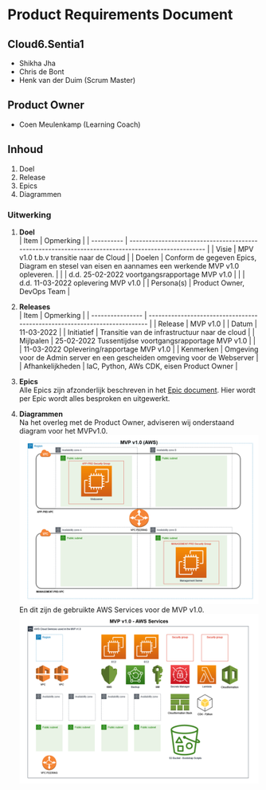 # Product Requirements Document
## Cloud6.Sentia1
- Shikha Jha
- Chris de Bont
- Henk van der Duim (Scrum Master)

## Product Owner
- Coen Meulenkamp (Learning Coach)

## Inhoud
1. Doel
2. Release
3. Epics
4. Diagrammen

### Uitwerking
1. **Doel**  
   | Item       | Opmerking                                                                                          |
   | ---------- | -------------------------------------------------------------------------------------------------- |
   | Visie      | MPV v1.0 t.b.v transitie naar de Cloud                                                             |
   | Doelen     | Conform de gegeven Epics, Diagram en stesel van eisen en aannames een werkende MVP v1.0 opleveren. |
   |            | d.d. 25-02-2022 voortgangsrapportage MVP v1.0                                                      |
   |            | d.d. 11-03-2022 oplevering MVP v1.0                                                                |
   | Persona(s) | Product Owner, DevOps Team                                                                         |

2. **Releases**  
   | Item             | Opmerking                                                                  |
   | ---------------- | -------------------------------------------------------------------------- |
   | Release          | MVP v1.0                                                                   |
   | Datum            | 11-03-2022                                                                 |
   | Initiatief       | Transitie van de infrastructuur naar de cloud                              |
   | Mijlpalen        | 25-02-2022 Tussentijdse voortgangsrapportage MVP v1.0                      |
   |                  | 11-03-2022 Oplevering/rapportage MVP v1.0                                  |
   | Kenmerken        | Omgeving voor de Admin server en een gescheiden omgeving voor de Webserver |
   | Afhankelijkheden | IaC, Python, AWs CDK, eisen Product Owner                                  |
  
3. **Epics**  
   Alle Epics zijn afzonderlijk beschreven in het [Epic document](../07_Project/Epic%20Document.md). Hier wordt per Epic wordt alles besproken en uitgewerkt.  
  
4. **Diagrammen**  
Na het overleg met de Product Owner, adviseren wij onderstaand diagram voor het MVPv1.0.  
![awsdiagram](../00_includes/MVP%20v1.0%20(AWS).drawio.png)  
En dit zijn de gebruikte AWS Services voor de MVP v1.0.  
![aws services](../00_includes/MVP%20v1.0%20AWS%20Services.drawio.png)
